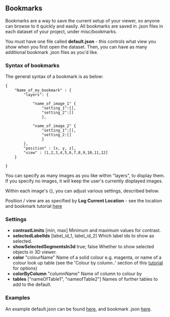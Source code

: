 ## Bookmarks

Bookmarks are a way to save the current setup of your viewer, so anyone can browse to it
quickly and easily.
All bookmarks are saved in .json files in each dataset of your project, under
misc/bookmarks.

You must have one file called **default.json** - this controls what view you show when you 
first open the dataset. Then, you can have as many additional bookmark .json files as you'd
like.

### Syntax of bookmarks

The general syntax of a bookmark is as below:
```
{
	"Name_of_my_bookmark" : {
		"layers": {
		
			"name_of_image_1" {
				"setting_1":[],
				"setting_2":[]
				},
				
			"name_of_image_2" {
				"setting_1":[],
				"setting_2:[]
				}
		}, 
		"position" : [x, y, z],
		"view" : [1,2,3,4,5,6,7,8,9,10,11,12]
	}
		
}			
```

You can specify as many images as you like within "layers", to display them. If you specify no images,
it will keep the user's currently displayed images.

Within each image's {}, you can adjust various settings, described below.

Position / view are as specified by **Log Current Location** - see the location and bookmark tutorial [here](./bookmarks_and_locations.md)

### Settings

- **contrastLimits** [min, max] Minimum and maximum values for contrast.
- **selectedLabelIds** [label_id_1, label_id_2] Which label ids to show as selected.
- **showSelectedSegmentsIn3d** true; false Whether to show selected objects in 3D viewer.
- **color** "colourName" Name of a solid colour e.g. magenta, or name of a colour look up table (see the 'Colour by column..' section of this [tutorial](./exploring_segmentations) for options)
- **colorByColumn** "columnName" Name of column to colour by
- **tables** ["nameOfTable1", "nameofTable2"] Names of further tables to add to the default.

### Examples

An example default.json can be found [here](https://github.com/mobie/platybrowser-datasets/blob/master/data/1.0.1/misc/bookmarks/default.json), 
and bookmark .json [here](https://github.com/mobie/platybrowser-datasets/blob/master/data/1.0.1/misc/bookmarks/manuscript_bookmarks.json).



